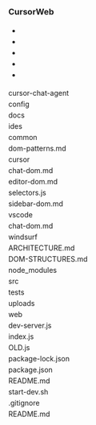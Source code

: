 <div class="split-view-view visible" style="top: 0px; height: 900px;"><div class="pane expanded vertical" data-keybinding-context="14"><div class="pane-header expanded" tabindex="0" role="button" aria-label="Explorer Section: CursorWeb" aria-expanded="true" draggable="true" style="line-height: 22px; color: var(--vscode-sideBarSectionHeader-foreground); background-color: var(--vscode-sideBarSectionHeader-background); border-top: 1px solid var(--vscode-sideBarSectionHeader-border);"><div class="twisties-container-in-view-pane-header twisty-container codicon-view-pane-container-expanded codicon"></div><div class="icon codicon codicon-explorer-view-icon" custom-hover="true" aria-label="CursorWeb" style="color: var(--vscode-sideBarSectionHeader-foreground, var(--vscode-foreground));"></div><h3 class="title" custom-hover="true" aria-label="Explorer Section: CursorWeb">CursorWeb</h3><div class="actions"><div class="monaco-toolbar"><div class="monaco-action-bar"><ul class="actions-container" role="toolbar" aria-label="CursorWeb actions"><li class="action-item menu-entry" role="presentation" custom-hover="true"><a class="action-label codicon codicon-settings-gear" role="button" aria-label="Settings" tabindex="0"></a><div class="badge" aria-hidden="true" style="display: none;"><div class="badge-content"></div></div></li><li class="action-item menu-entry" role="presentation" custom-hover="true"><a class="action-label codicon codicon-new-file" role="button" aria-label="New File..."></a><div class="badge" aria-hidden="true" style="display: none;"><div class="badge-content"></div></div></li><li class="action-item menu-entry" role="presentation" custom-hover="true"><a class="action-label codicon codicon-new-folder" role="button" aria-label="New Folder..."></a><div class="badge" aria-hidden="true" style="display: none;"><div class="badge-content"></div></div></li><li class="action-item menu-entry" role="presentation" custom-hover="true"><a class="action-label codicon codicon-refresh" role="button" aria-label="Refresh Explorer"></a><div class="badge" aria-hidden="true" style="display: none;"><div class="badge-content"></div></div></li><li class="action-item menu-entry" role="presentation" custom-hover="true"><a class="action-label codicon codicon-collapse-all" role="button" aria-label="Collapse Folders in Explorer"></a><div class="badge" aria-hidden="true" style="display: none;"><div class="badge-content"></div></div></li></ul></div></div></div></div><div class="pane-body"><div class="explorer-folders-view file-icon-themable-tree show-file-icons align-icons-and-twisties" style="--vscode-explorer-align-offset-margin-left: 14px;"><div class="monaco-list list_id_2 mouse-support last-focused element-focused selection-single" tabindex="0" role="tree" aria-label="Files Explorer" aria-multiselectable="true" data-keybinding-context="15" aria-activedescendant="list_id_2_10"><div class="monaco-scrollable-element " role="presentation" style="position: relative; overflow: hidden;"><div class="monaco-list-rows" style="transform: translate3d(0px, 0px, 0px); overflow: hidden; contain: strict; left: 0px; top: 0px; height: 660px;"><div class="monaco-list-row" role="treeitem" data-index="0" data-last-element="false" data-parity="even" aria-setsize="3" aria-posinset="1" id="list_id_2_0" aria-selected="false" aria-label="cursor-chat-agent" aria-level="1" draggable="true" style="top: 0px; height: 22px; line-height: 22px;" aria-expanded="true"><div class="monaco-tl-row"><div class="monaco-tl-indent" style="width: 0px;"></div><div class="monaco-tl-twistie codicon codicon-tree-item-expanded collapsible" style="padding-left: 8px;"></div><div class="monaco-tl-contents"><div class="monaco-icon-label folder-icon cursorweb-name-dir-icon cursor-chat-agent-name-folder-icon explorer-item monaco-decoration-itemColor--j8lgy5 monaco-decoration-bubbleBadge--j8lgy5 monaco-decoration-iconBadge--j8lgy5" aria-label="~/Documents/Git/CursorWeb/cursor-chat-agent • Contains emphasized items" custom-hover="true" style="display: flex;"><div class="monaco-icon-label-container"><span class="monaco-icon-name-container"><a class="label-name"><span class="monaco-highlighted-label">cursor-chat-agent</span></a></span></div></div></div></div></div><div class="monaco-list-row" role="treeitem" data-index="1" data-last-element="false" data-parity="odd" aria-setsize="14" aria-posinset="1" id="list_id_2_1" aria-selected="false" aria-label="config" aria-level="2" draggable="true" style="top: 22px; height: 22px; line-height: 22px;" aria-expanded="false"><div class="monaco-tl-row"><div class="monaco-tl-indent" style="width: 8px;"><div class="indent-guide" style="width: 8px"></div></div><div class="monaco-tl-twistie collapsible codicon codicon-tree-item-expanded collapsed" style="padding-left: 16px;"></div><div class="monaco-tl-contents"><div class="monaco-icon-label folder-icon cursor-chat-agent-name-dir-icon config-name-folder-icon explorer-item" aria-label="~/Documents/Git/CursorWeb/cursor-chat-agent/config" custom-hover="true" style="display: flex;"><div class="monaco-icon-label-container"><span class="monaco-icon-name-container"><a class="label-name"><span class="monaco-highlighted-label">config</span></a></span></div></div></div></div></div><div class="monaco-list-row" role="treeitem" data-index="2" data-last-element="false" data-parity="even" aria-setsize="14" aria-posinset="2" id="list_id_2_2" aria-selected="false" aria-label="docs" aria-level="2" draggable="true" style="top: 44px; height: 22px; line-height: 22px;" aria-expanded="true"><div class="monaco-tl-row"><div class="monaco-tl-indent" style="width: 8px;"><div class="indent-guide" style="width: 8px"></div></div><div class="monaco-tl-twistie collapsible codicon codicon-tree-item-expanded" style="padding-left: 16px;"></div><div class="monaco-tl-contents"><div class="monaco-icon-label folder-icon cursor-chat-agent-name-dir-icon docs-name-folder-icon explorer-item monaco-decoration-itemColor--j8lgy5 monaco-decoration-bubbleBadge--j8lgy5 monaco-decoration-iconBadge--j8lgy5" aria-label="~/Documents/Git/CursorWeb/cursor-chat-agent/docs • Contains emphasized items" custom-hover="true" style="display: flex;"><div class="monaco-icon-label-container"><span class="monaco-icon-name-container"><a class="label-name"><span class="monaco-highlighted-label">docs</span></a></span></div></div></div></div></div><div class="monaco-list-row" role="treeitem" data-index="3" data-last-element="false" data-parity="odd" aria-setsize="3" aria-posinset="1" id="list_id_2_3" aria-selected="false" aria-label="ides" aria-level="3" aria-expanded="true" draggable="true" style="top: 66px; height: 22px; line-height: 22px;"><div class="monaco-tl-row"><div class="monaco-tl-indent" style="width: 16px;"><div class="indent-guide" style="width: 8px"></div><div class="indent-guide" style="width: 8px"></div></div><div class="monaco-tl-twistie collapsible codicon codicon-tree-item-expanded" style="padding-left: 24px;"></div><div class="monaco-tl-contents"><div class="monaco-icon-label folder-icon docs-name-dir-icon ides-name-folder-icon explorer-item monaco-decoration-itemColor-ss7ear monaco-decoration-bubbleBadge-ss7ear monaco-decoration-iconBadge-ss7ear" aria-label="~/Documents/Git/CursorWeb/cursor-chat-agent/docs/ides • Contains emphasized items" custom-hover="true" style="display: flex;"><div class="monaco-icon-label-container"><span class="monaco-icon-name-container"><a class="label-name"><span class="monaco-highlighted-label">ides</span></a></span></div></div></div></div></div><div class="monaco-list-row" role="treeitem" data-index="4" data-last-element="false" data-parity="even" aria-setsize="4" aria-posinset="1" id="list_id_2_4" aria-selected="false" aria-label="common" aria-level="4" draggable="true" style="top: 88px; height: 22px; line-height: 22px;" aria-expanded="true"><div class="monaco-tl-row"><div class="monaco-tl-indent" style="width: 24px;"><div class="indent-guide" style="width: 8px"></div><div class="indent-guide" style="width: 8px"></div><div class="indent-guide" style="width: 8px"></div></div><div class="monaco-tl-twistie collapsible codicon codicon-tree-item-expanded" style="padding-left: 32px;"></div><div class="monaco-tl-contents"><div class="monaco-icon-label folder-icon ides-name-dir-icon common-name-folder-icon explorer-item monaco-decoration-itemColor--ec98p9 monaco-decoration-bubbleBadge--ec98p9 monaco-decoration-iconBadge--ec98p9" aria-label="~/Documents/Git/CursorWeb/cursor-chat-agent/docs/ides/common • Contains emphasized items" custom-hover="true" style="display: flex;"><div class="monaco-icon-label-container"><span class="monaco-icon-name-container"><a class="label-name"><span class="monaco-highlighted-label">common</span></a></span></div></div></div></div></div><div class="monaco-list-row" role="treeitem" data-index="5" data-last-element="false" data-parity="odd" aria-setsize="1" aria-posinset="1" id="list_id_2_5" aria-selected="false" aria-label="dom-patterns.md" aria-level="5" draggable="true" style="top: 110px; height: 22px; line-height: 22px;"><div class="monaco-tl-row"><div class="monaco-tl-indent" style="width: 32px;"><div class="indent-guide" style="width: 8px"></div><div class="indent-guide" style="width: 8px"></div><div class="indent-guide" style="width: 8px"></div><div class="indent-guide" style="width: 8px"></div></div><div class="monaco-tl-twistie" style="padding-left: 40px;"></div><div class="monaco-tl-contents"><div class="monaco-icon-label file-icon common-name-dir-icon dom-patterns.md-name-file-icon name-file-icon md-ext-file-icon ext-file-icon markdown-lang-file-icon explorer-item monaco-decoration-itemColor--ec98p9 monaco-decoration-itemBadge--ec98p9 monaco-decoration-iconBadge--ec98p9" aria-label="~/Documents/Git/CursorWeb/cursor-chat-agent/docs/ides/common/dom-patterns.md • Untracked" custom-hover="true" style="display: flex;"><div class="monaco-icon-label-container"><span class="monaco-icon-name-container"><a class="label-name"><span class="monaco-highlighted-label">dom-patterns.md</span></a></span></div></div></div></div></div><div class="monaco-list-row" role="treeitem" data-index="6" data-last-element="false" data-parity="even" aria-setsize="4" aria-posinset="2" id="list_id_2_6" aria-selected="false" aria-label="cursor" aria-level="4" draggable="true" style="top: 132px; height: 22px; line-height: 22px;" aria-expanded="true"><div class="monaco-tl-row"><div class="monaco-tl-indent" style="width: 24px;"><div class="indent-guide" style="width: 8px"></div><div class="indent-guide" style="width: 8px"></div><div class="indent-guide" style="width: 8px"></div></div><div class="monaco-tl-twistie collapsible codicon codicon-tree-item-expanded" style="padding-left: 32px;"></div><div class="monaco-tl-contents"><div class="monaco-icon-label folder-icon ides-name-dir-icon cursor-name-folder-icon explorer-item monaco-decoration-itemColor--sjhx9 monaco-decoration-bubbleBadge--sjhx9 monaco-decoration-iconBadge--sjhx9" aria-label="~/Documents/Git/CursorWeb/cursor-chat-agent/docs/ides/cursor • Contains emphasized items" custom-hover="true" style="display: flex;"><div class="monaco-icon-label-container"><span class="monaco-icon-name-container"><a class="label-name"><span class="monaco-highlighted-label">cursor</span></a></span></div></div></div></div></div><div class="monaco-list-row" role="treeitem" data-index="7" data-last-element="false" data-parity="odd" aria-setsize="4" aria-posinset="1" id="list_id_2_7" aria-selected="false" aria-level="5" draggable="true" style="top: 154px; height: 22px; line-height: 22px;" aria-label="chat-dom.md"><div class="monaco-tl-row"><div class="monaco-tl-indent" style="width: 32px;"><div class="indent-guide" style="width: 8px"></div><div class="indent-guide" style="width: 8px"></div><div class="indent-guide" style="width: 8px"></div><div class="indent-guide active" style="width: 8px"></div></div><div class="monaco-tl-twistie" style="padding-left: 40px;"></div><div class="monaco-tl-contents"><div class="monaco-icon-label file-icon cursor-name-dir-icon chat-dom.md-name-file-icon name-file-icon md-ext-file-icon ext-file-icon markdown-lang-file-icon explorer-item monaco-decoration-itemColor--ec98p9 monaco-decoration-itemBadge--ec98p9 monaco-decoration-iconBadge--ec98p9" aria-label="~/Documents/Git/CursorWeb/cursor-chat-agent/docs/ides/cursor/chat-dom.md • Untracked" custom-hover="true" style="display: flex;"><div class="monaco-icon-label-container"><span class="monaco-icon-name-container"><a class="label-name"><span class="monaco-highlighted-label">chat-dom.md</span></a></span></div></div></div></div></div><div class="monaco-list-row" role="treeitem" data-index="8" data-last-element="false" data-parity="even" aria-setsize="4" aria-posinset="2" id="list_id_2_8" aria-selected="false" aria-level="5" draggable="true" style="top: 176px; height: 22px; line-height: 22px;" aria-label="editor-dom.md"><div class="monaco-tl-row"><div class="monaco-tl-indent" style="width: 32px;"><div class="indent-guide" style="width: 8px"></div><div class="indent-guide" style="width: 8px"></div><div class="indent-guide" style="width: 8px"></div><div class="indent-guide active" style="width: 8px"></div></div><div class="monaco-tl-twistie" style="padding-left: 40px;"></div><div class="monaco-tl-contents"><div class="monaco-icon-label file-icon cursor-name-dir-icon editor-dom.md-name-file-icon name-file-icon md-ext-file-icon ext-file-icon markdown-lang-file-icon explorer-item" aria-label="~/Documents/Git/CursorWeb/cursor-chat-agent/docs/ides/cursor/editor-dom.md" custom-hover="true" style="display: flex;"><div class="monaco-icon-label-container"><span class="monaco-icon-name-container"><a class="label-name"><span class="monaco-highlighted-label">editor-dom.md</span></a></span></div></div></div></div></div><div class="monaco-list-row" role="treeitem" data-index="9" data-last-element="false" data-parity="odd" aria-setsize="4" aria-posinset="3" id="list_id_2_9" aria-selected="false" aria-label="selectors.js" aria-level="5" draggable="true" style="top: 198px; height: 22px; line-height: 22px;"><div class="monaco-tl-row"><div class="monaco-tl-indent" style="width: 32px;"><div class="indent-guide" style="width: 8px"></div><div class="indent-guide" style="width: 8px"></div><div class="indent-guide" style="width: 8px"></div><div class="indent-guide active" style="width: 8px"></div></div><div class="monaco-tl-twistie" style="padding-left: 40px;"></div><div class="monaco-tl-contents"><div class="monaco-icon-label file-icon cursor-name-dir-icon selectors.js-name-file-icon name-file-icon js-ext-file-icon ext-file-icon javascript-lang-file-icon explorer-item monaco-decoration-itemColor--ec98p9 monaco-decoration-itemBadge--ec98p9 monaco-decoration-iconBadge--ec98p9" aria-label="~/Documents/Git/CursorWeb/cursor-chat-agent/docs/ides/cursor/selectors.js • Untracked" custom-hover="true" style="display: flex;"><div class="monaco-icon-label-container"><span class="monaco-icon-name-container"><a class="label-name"><span class="monaco-highlighted-label">selectors.js</span></a></span></div></div></div></div></div><div class="monaco-list-row focused selected" role="treeitem" data-index="10" data-last-element="false" data-parity="even" aria-setsize="4" aria-posinset="4" id="list_id_2_10" aria-selected="true" aria-label="sidebar-dom.md" aria-level="5" draggable="true" style="top: 220px; height: 22px; line-height: 22px;"><div class="monaco-tl-row"><div class="monaco-tl-indent" style="width: 32px;"><div class="indent-guide" style="width: 8px"></div><div class="indent-guide" style="width: 8px"></div><div class="indent-guide" style="width: 8px"></div><div class="indent-guide active" style="width: 8px"></div></div><div class="monaco-tl-twistie" style="padding-left: 40px;"></div><div class="monaco-tl-contents"><div class="monaco-icon-label file-icon cursor-name-dir-icon sidebar-dom.md-name-file-icon name-file-icon md-ext-file-icon ext-file-icon markdown-lang-file-icon explorer-item" aria-label="~/Documents/Git/CursorWeb/cursor-chat-agent/docs/ides/cursor/sidebar-dom.md" custom-hover="true" style="display: flex;"><div class="monaco-icon-label-container"><span class="monaco-icon-name-container"><a class="label-name"><span class="monaco-highlighted-label">sidebar-dom.md</span></a></span></div></div></div></div></div><div class="monaco-list-row" role="treeitem" data-index="11" data-last-element="false" data-parity="odd" aria-setsize="4" aria-posinset="3" id="list_id_2_11" aria-selected="false" aria-label="vscode" aria-level="4" draggable="true" style="top: 242px; height: 22px; line-height: 22px;" aria-expanded="true"><div class="monaco-tl-row"><div class="monaco-tl-indent" style="width: 24px;"><div class="indent-guide" style="width: 8px"></div><div class="indent-guide" style="width: 8px"></div><div class="indent-guide" style="width: 8px"></div></div><div class="monaco-tl-twistie collapsible codicon codicon-tree-item-expanded" style="padding-left: 32px;"></div><div class="monaco-tl-contents"><div class="monaco-icon-label folder-icon ides-name-dir-icon vscode-name-folder-icon explorer-item monaco-decoration-itemColor--ec98p9 monaco-decoration-bubbleBadge--ec98p9 monaco-decoration-iconBadge--ec98p9" aria-label="~/Documents/Git/CursorWeb/cursor-chat-agent/docs/ides/vscode • Contains emphasized items" custom-hover="true" style="display: flex;"><div class="monaco-icon-label-container"><span class="monaco-icon-name-container"><a class="label-name"><span class="monaco-highlighted-label">vscode</span></a></span></div></div></div></div></div><div class="monaco-list-row" role="treeitem" data-index="12" data-last-element="false" data-parity="even" aria-setsize="1" aria-posinset="1" id="list_id_2_12" aria-selected="false" aria-label="chat-dom.md" aria-level="5" draggable="true" style="top: 264px; height: 22px; line-height: 22px;"><div class="monaco-tl-row"><div class="monaco-tl-indent" style="width: 32px;"><div class="indent-guide" style="width: 8px"></div><div class="indent-guide" style="width: 8px"></div><div class="indent-guide" style="width: 8px"></div><div class="indent-guide" style="width: 8px"></div></div><div class="monaco-tl-twistie" style="padding-left: 40px;"></div><div class="monaco-tl-contents"><div class="monaco-icon-label file-icon vscode-name-dir-icon chat-dom.md-name-file-icon name-file-icon md-ext-file-icon ext-file-icon markdown-lang-file-icon explorer-item monaco-decoration-itemColor--ec98p9 monaco-decoration-itemBadge--ec98p9 monaco-decoration-iconBadge--ec98p9" aria-label="~/Documents/Git/CursorWeb/cursor-chat-agent/docs/ides/vscode/chat-dom.md • Untracked" custom-hover="true" style="display: flex;"><div class="monaco-icon-label-container"><span class="monaco-icon-name-container"><a class="label-name"><span class="monaco-highlighted-label">chat-dom.md</span></a></span></div></div></div></div></div><div class="monaco-list-row" role="treeitem" data-index="13" data-last-element="false" data-parity="odd" aria-setsize="4" aria-posinset="4" id="list_id_2_13" aria-selected="false" aria-label="windsurf" aria-level="4" draggable="true" style="top: 286px; height: 22px; line-height: 22px;" aria-expanded="false"><div class="monaco-tl-row"><div class="monaco-tl-indent" style="width: 24px;"><div class="indent-guide" style="width: 8px"></div><div class="indent-guide" style="width: 8px"></div><div class="indent-guide" style="width: 8px"></div></div><div class="monaco-tl-twistie collapsible collapsed codicon codicon-tree-item-expanded" style="padding-left: 32px;"></div><div class="monaco-tl-contents"><div class="monaco-icon-label folder-icon ides-name-dir-icon windsurf-name-folder-icon explorer-item" aria-label="~/Documents/Git/CursorWeb/cursor-chat-agent/docs/ides/windsurf" custom-hover="true" style="display: flex;"><div class="monaco-icon-label-container"><span class="monaco-icon-name-container"><a class="label-name"><span class="monaco-highlighted-label">windsurf</span></a></span></div></div></div></div></div><div class="monaco-list-row" role="treeitem" data-index="14" data-last-element="false" data-parity="even" aria-setsize="3" aria-posinset="2" id="list_id_2_14" aria-selected="false" aria-level="3" draggable="true" style="top: 308px; height: 22px; line-height: 22px;" aria-label="ARCHITECTURE.md"><div class="monaco-tl-row"><div class="monaco-tl-indent" style="width: 16px;"><div class="indent-guide" style="width: 8px"></div><div class="indent-guide" style="width: 8px"></div></div><div class="monaco-tl-twistie" style="padding-left: 24px;"></div><div class="monaco-tl-contents"><div class="monaco-icon-label file-icon docs-name-dir-icon architecture.md-name-file-icon name-file-icon md-ext-file-icon ext-file-icon markdown-lang-file-icon explorer-item" aria-label="~/Documents/Git/CursorWeb/cursor-chat-agent/docs/ARCHITECTURE.md" custom-hover="true" style="display: flex;"><div class="monaco-icon-label-container"><span class="monaco-icon-name-container"><a class="label-name"><span class="monaco-highlighted-label">ARCHITECTURE.md</span></a></span></div></div></div></div></div><div class="monaco-list-row" role="treeitem" data-index="15" data-last-element="false" data-parity="odd" aria-setsize="3" aria-posinset="3" id="list_id_2_15" aria-selected="false" aria-label="DOM-STRUCTURES.md" aria-level="3" draggable="true" style="top: 330px; height: 22px; line-height: 22px;"><div class="monaco-tl-row"><div class="monaco-tl-indent" style="width: 16px;"><div class="indent-guide" style="width: 8px"></div><div class="indent-guide" style="width: 8px"></div></div><div class="monaco-tl-twistie" style="padding-left: 24px;"></div><div class="monaco-tl-contents"><div class="monaco-icon-label file-icon docs-name-dir-icon dom-structures.md-name-file-icon name-file-icon md-ext-file-icon ext-file-icon markdown-lang-file-icon explorer-item monaco-decoration-itemColor--ec98p9 monaco-decoration-itemBadge--ec98p9 monaco-decoration-iconBadge--ec98p9" aria-label="~/Documents/Git/CursorWeb/cursor-chat-agent/docs/DOM-STRUCTURES.md • Untracked" custom-hover="true" style="display: flex;"><div class="monaco-icon-label-container"><span class="monaco-icon-name-container"><a class="label-name"><span class="monaco-highlighted-label">DOM-STRUCTURES.md</span></a></span></div></div></div></div></div><div class="monaco-list-row" role="treeitem" data-index="16" data-last-element="false" data-parity="even" aria-setsize="14" aria-posinset="3" id="list_id_2_16" aria-selected="false" aria-label="node_modules" aria-level="2" aria-expanded="false" draggable="true" style="top: 352px; height: 22px; line-height: 22px;"><div class="monaco-tl-row"><div class="monaco-tl-indent" style="width: 8px;"><div class="indent-guide" style="width: 8px"></div></div><div class="monaco-tl-twistie collapsible collapsed codicon codicon-tree-item-expanded" style="padding-left: 16px;"></div><div class="monaco-tl-contents"><div class="monaco-icon-label folder-icon cursor-chat-agent-name-dir-icon node_modules-name-folder-icon explorer-item monaco-decoration-itemColor--9ieymw monaco-decoration-itemBadge--9ieymw monaco-decoration-iconBadge--9ieymw" aria-label="~/Documents/Git/CursorWeb/cursor-chat-agent/node_modules" custom-hover="true" style="display: flex;"><div class="monaco-icon-label-container"><span class="monaco-icon-name-container"><a class="label-name"><span class="monaco-highlighted-label">node_modules</span></a></span></div></div></div></div></div><div class="monaco-list-row" role="treeitem" data-index="17" data-last-element="false" data-parity="odd" aria-setsize="14" aria-posinset="4" id="list_id_2_17" aria-selected="false" aria-label="src" aria-level="2" aria-expanded="false" draggable="true" style="top: 374px; height: 22px; line-height: 22px;"><div class="monaco-tl-row"><div class="monaco-tl-indent" style="width: 8px;"><div class="indent-guide" style="width: 8px"></div></div><div class="monaco-tl-twistie collapsible collapsed codicon codicon-tree-item-expanded" style="padding-left: 16px;"></div><div class="monaco-tl-contents"><div class="monaco-icon-label folder-icon cursor-chat-agent-name-dir-icon src-name-folder-icon explorer-item" aria-label="~/Documents/Git/CursorWeb/cursor-chat-agent/src" custom-hover="true" style="display: flex;"><div class="monaco-icon-label-container"><span class="monaco-icon-name-container"><a class="label-name"><span class="monaco-highlighted-label">src</span></a></span></div></div></div></div></div><div class="monaco-list-row" role="treeitem" data-index="18" data-last-element="false" data-parity="even" aria-setsize="14" aria-posinset="5" id="list_id_2_18" aria-selected="false" aria-label="tests" aria-level="2" aria-expanded="false" draggable="true" style="top: 396px; height: 22px; line-height: 22px;"><div class="monaco-tl-row"><div class="monaco-tl-indent" style="width: 8px;"><div class="indent-guide" style="width: 8px"></div></div><div class="monaco-tl-twistie collapsible collapsed codicon codicon-tree-item-expanded" style="padding-left: 16px;"></div><div class="monaco-tl-contents"><div class="monaco-icon-label folder-icon cursor-chat-agent-name-dir-icon tests-name-folder-icon explorer-item" aria-label="~/Documents/Git/CursorWeb/cursor-chat-agent/tests" custom-hover="true" style="display: flex;"><div class="monaco-icon-label-container"><span class="monaco-icon-name-container"><a class="label-name"><span class="monaco-highlighted-label">tests</span></a></span></div></div></div></div></div><div class="monaco-list-row" role="treeitem" data-index="19" data-last-element="false" data-parity="odd" aria-setsize="14" aria-posinset="6" id="list_id_2_19" aria-selected="false" aria-label="uploads" aria-level="2" draggable="true" style="top: 418px; height: 22px; line-height: 22px;" aria-expanded="false"><div class="monaco-tl-row"><div class="monaco-tl-indent" style="width: 8px;"><div class="indent-guide" style="width: 8px"></div></div><div class="monaco-tl-twistie collapsible collapsed codicon codicon-tree-item-expanded" style="padding-left: 16px;"></div><div class="monaco-tl-contents"><div class="monaco-icon-label folder-icon cursor-chat-agent-name-dir-icon uploads-name-folder-icon explorer-item" aria-label="~/Documents/Git/CursorWeb/cursor-chat-agent/uploads" custom-hover="true" style="display: flex;"><div class="monaco-icon-label-container"><span class="monaco-icon-name-container"><a class="label-name"><span class="monaco-highlighted-label">uploads</span></a></span></div></div></div></div></div><div class="monaco-list-row" role="treeitem" data-index="20" data-last-element="false" data-parity="even" aria-setsize="14" aria-posinset="7" id="list_id_2_20" aria-selected="false" aria-label="web" aria-level="2" draggable="true" style="top: 440px; height: 22px; line-height: 22px;" aria-expanded="false"><div class="monaco-tl-row"><div class="monaco-tl-indent" style="width: 8px;"><div class="indent-guide" style="width: 8px"></div></div><div class="monaco-tl-twistie collapsible collapsed codicon codicon-tree-item-expanded" style="padding-left: 16px;"></div><div class="monaco-tl-contents"><div class="monaco-icon-label folder-icon cursor-chat-agent-name-dir-icon web-name-folder-icon explorer-item" aria-label="~/Documents/Git/CursorWeb/cursor-chat-agent/web" custom-hover="true" style="display: flex;"><div class="monaco-icon-label-container"><span class="monaco-icon-name-container"><a class="label-name"><span class="monaco-highlighted-label">web</span></a></span></div></div></div></div></div><div class="monaco-list-row" role="treeitem" data-index="21" data-last-element="false" data-parity="odd" aria-setsize="14" aria-posinset="8" id="list_id_2_21" aria-selected="false" aria-label="dev-server.js" aria-level="2" draggable="true" style="top: 462px; height: 22px; line-height: 22px;"><div class="monaco-tl-row"><div class="monaco-tl-indent" style="width: 8px;"><div class="indent-guide" style="width: 8px"></div></div><div class="monaco-tl-twistie" style="padding-left: 16px;"></div><div class="monaco-tl-contents"><div class="monaco-icon-label file-icon cursor-chat-agent-name-dir-icon dev-server.js-name-file-icon name-file-icon js-ext-file-icon ext-file-icon javascript-lang-file-icon explorer-item" aria-label="~/Documents/Git/CursorWeb/cursor-chat-agent/dev-server.js" custom-hover="true" style="display: flex;"><div class="monaco-icon-label-container"><span class="monaco-icon-name-container"><a class="label-name"><span class="monaco-highlighted-label">dev-server.js</span></a></span></div></div></div></div></div><div class="monaco-list-row" role="treeitem" data-index="22" data-last-element="false" data-parity="even" aria-setsize="14" aria-posinset="9" id="list_id_2_22" aria-selected="false" aria-label="index.js" aria-level="2" draggable="true" style="top: 484px; height: 22px; line-height: 22px;"><div class="monaco-tl-row"><div class="monaco-tl-indent" style="width: 8px;"><div class="indent-guide" style="width: 8px"></div></div><div class="monaco-tl-twistie" style="padding-left: 16px;"></div><div class="monaco-tl-contents"><div class="monaco-icon-label file-icon cursor-chat-agent-name-dir-icon index.js-name-file-icon name-file-icon js-ext-file-icon ext-file-icon javascript-lang-file-icon explorer-item" aria-label="~/Documents/Git/CursorWeb/cursor-chat-agent/index.js" custom-hover="true" style="display: flex;"><div class="monaco-icon-label-container"><span class="monaco-icon-name-container"><a class="label-name"><span class="monaco-highlighted-label">index.js</span></a></span></div></div></div></div></div><div class="monaco-list-row" role="treeitem" data-index="23" data-last-element="false" data-parity="odd" aria-setsize="14" aria-posinset="10" id="list_id_2_23" aria-selected="false" aria-label="OLD.js" aria-level="2" draggable="true" style="top: 506px; height: 22px; line-height: 22px;"><div class="monaco-tl-row"><div class="monaco-tl-indent" style="width: 8px;"><div class="indent-guide" style="width: 8px"></div></div><div class="monaco-tl-twistie" style="padding-left: 16px;"></div><div class="monaco-tl-contents"><div class="monaco-icon-label file-icon cursor-chat-agent-name-dir-icon old.js-name-file-icon name-file-icon js-ext-file-icon ext-file-icon javascript-lang-file-icon explorer-item" aria-label="~/Documents/Git/CursorWeb/cursor-chat-agent/OLD.js" custom-hover="true" style="display: flex;"><div class="monaco-icon-label-container"><span class="monaco-icon-name-container"><a class="label-name"><span class="monaco-highlighted-label">OLD.js</span></a></span></div></div></div></div></div><div class="monaco-list-row" role="treeitem" data-index="24" data-last-element="false" data-parity="even" aria-setsize="14" aria-posinset="11" id="list_id_2_24" aria-selected="false" aria-label="package-lock.json" aria-level="2" draggable="true" style="top: 528px; height: 22px; line-height: 22px;"><div class="monaco-tl-row"><div class="monaco-tl-indent" style="width: 8px;"><div class="indent-guide" style="width: 8px"></div></div><div class="monaco-tl-twistie" style="padding-left: 16px;"></div><div class="monaco-tl-contents"><div class="monaco-icon-label file-icon cursor-chat-agent-name-dir-icon package-lock.json-name-file-icon name-file-icon json-ext-file-icon ext-file-icon json-lang-file-icon explorer-item" aria-label="~/Documents/Git/CursorWeb/cursor-chat-agent/package-lock.json" custom-hover="true" style="display: flex;"><div class="monaco-icon-label-container"><span class="monaco-icon-name-container"><a class="label-name"><span class="monaco-highlighted-label">package-lock.json</span></a></span></div></div></div></div></div><div class="monaco-list-row" role="treeitem" data-index="25" data-last-element="false" data-parity="odd" aria-setsize="14" aria-posinset="12" id="list_id_2_25" aria-selected="false" aria-label="package.json" aria-level="2" draggable="true" style="top: 550px; height: 22px; line-height: 22px;"><div class="monaco-tl-row"><div class="monaco-tl-indent" style="width: 8px;"><div class="indent-guide" style="width: 8px"></div></div><div class="monaco-tl-twistie" style="padding-left: 16px;"></div><div class="monaco-tl-contents"><div class="monaco-icon-label file-icon cursor-chat-agent-name-dir-icon package.json-name-file-icon name-file-icon json-ext-file-icon ext-file-icon json-lang-file-icon explorer-item" aria-label="~/Documents/Git/CursorWeb/cursor-chat-agent/package.json" custom-hover="true" style="display: flex;"><div class="monaco-icon-label-container"><span class="monaco-icon-name-container"><a class="label-name"><span class="monaco-highlighted-label">package.json</span></a></span></div></div></div></div></div><div class="monaco-list-row" role="treeitem" data-index="26" data-last-element="false" data-parity="even" aria-setsize="14" aria-posinset="13" id="list_id_2_26" aria-selected="false" aria-label="README.md" aria-level="2" draggable="true" style="top: 572px; height: 22px; line-height: 22px;"><div class="monaco-tl-row"><div class="monaco-tl-indent" style="width: 8px;"><div class="indent-guide" style="width: 8px"></div></div><div class="monaco-tl-twistie" style="padding-left: 16px;"></div><div class="monaco-tl-contents"><div class="monaco-icon-label file-icon cursor-chat-agent-name-dir-icon readme.md-name-file-icon name-file-icon md-ext-file-icon ext-file-icon markdown-lang-file-icon explorer-item" aria-label="~/Documents/Git/CursorWeb/cursor-chat-agent/README.md" custom-hover="true" style="display: flex;"><div class="monaco-icon-label-container"><span class="monaco-icon-name-container"><a class="label-name"><span class="monaco-highlighted-label">README.md</span></a></span></div></div></div></div></div><div class="monaco-list-row" role="treeitem" data-index="27" data-last-element="false" data-parity="odd" aria-setsize="14" aria-posinset="14" id="list_id_2_27" aria-selected="false" aria-label="start-dev.sh" aria-level="2" draggable="true" style="top: 594px; height: 22px; line-height: 22px;"><div class="monaco-tl-row"><div class="monaco-tl-indent" style="width: 8px;"><div class="indent-guide" style="width: 8px"></div></div><div class="monaco-tl-twistie" style="padding-left: 16px;"></div><div class="monaco-tl-contents"><div class="monaco-icon-label file-icon cursor-chat-agent-name-dir-icon start-dev.sh-name-file-icon name-file-icon sh-ext-file-icon ext-file-icon shellscript-lang-file-icon explorer-item" aria-label="~/Documents/Git/CursorWeb/cursor-chat-agent/start-dev.sh" custom-hover="true" style="display: flex;"><div class="monaco-icon-label-container"><span class="monaco-icon-name-container"><a class="label-name"><span class="monaco-highlighted-label">start-dev.sh</span></a></span></div></div></div></div></div><div class="monaco-list-row" role="treeitem" data-index="28" data-last-element="false" data-parity="even" aria-setsize="3" aria-posinset="2" id="list_id_2_28" aria-selected="false" aria-label=".gitignore" aria-level="1" draggable="true" style="top: 616px; height: 22px; line-height: 22px;"><div class="monaco-tl-row"><div class="monaco-tl-indent" style="width: 0px;"></div><div class="monaco-tl-twistie" style="padding-left: 8px;"></div><div class="monaco-tl-contents"><div class="monaco-icon-label file-icon cursorweb-name-dir-icon .gitignore-name-file-icon name-file-icon gitignore-ext-file-icon ext-file-icon ignore-lang-file-icon explorer-item" aria-label="~/Documents/Git/CursorWeb/.gitignore" custom-hover="true" style="display: flex;"><div class="monaco-icon-label-container"><span class="monaco-icon-name-container"><a class="label-name"><span class="monaco-highlighted-label">.gitignore</span></a></span></div></div></div></div></div><div class="monaco-list-row" role="treeitem" data-index="29" data-last-element="true" data-parity="odd" aria-setsize="3" aria-posinset="3" id="list_id_2_29" aria-selected="false" aria-label="README.md" aria-level="1" draggable="true" style="top: 638px; height: 22px; line-height: 22px;"><div class="monaco-tl-row"><div class="monaco-tl-indent" style="width: 0px;"></div><div class="monaco-tl-twistie" style="padding-left: 8px;"></div><div class="monaco-tl-contents"><div class="monaco-icon-label file-icon cursorweb-name-dir-icon readme.md-name-file-icon name-file-icon md-ext-file-icon ext-file-icon markdown-lang-file-icon explorer-item" aria-label="~/Documents/Git/CursorWeb/README.md" custom-hover="true" style="display: flex;"><div class="monaco-icon-label-container"><span class="monaco-icon-name-container"><a class="label-name"><span class="monaco-highlighted-label">README.md</span></a></span></div></div></div></div></div></div><div role="presentation" aria-hidden="true" class="invisible scrollbar horizontal" style="position: absolute; width: 0px; height: 10px; left: 0px; bottom: 0px;"><div class="slider" style="position: absolute; top: 0px; left: 0px; height: 10px; transform: translate3d(0px, 0px, 0px); contain: strict; width: 0px;"></div></div><div role="presentation" aria-hidden="true" class="invisible scrollbar vertical" style="position: absolute; width: 10px; height: 878px; right: 0px; top: 0px;"><div class="slider" style="position: absolute; top: 0px; left: 0px; width: 10px; transform: translate3d(0px, 0px, 0px); contain: strict; height: 878px;"></div></div><div class="shadow"></div><div class="shadow"></div><div class="shadow"></div><div class="monaco-tree-sticky-container empty" tabindex="-1" style="height: 44px;"><div class="monaco-tree-sticky-container-shadow"></div></div></div><style type="text/css" media="screen">.monaco-list.list_id_2 .monaco-list-rows { background: var(--vscode-sideBar-background); }
.monaco-list.list_id_2:focus .monaco-list-row.focused { background-color: var(--vscode-list-focusBackground); }
.monaco-list.list_id_2:focus .monaco-list-row.focused:hover { background-color: var(--vscode-list-focusBackground); }
.monaco-list.list_id_2:focus .monaco-list-row.focused { color: var(--vscode-list-focusForeground); }
.monaco-list.list_id_2:focus .monaco-list-row.selected { background-color: var(--vscode-list-activeSelectionBackground); }
.monaco-list.list_id_2:focus .monaco-list-row.selected:hover { background-color: var(--vscode-list-activeSelectionBackground); }
.monaco-list.list_id_2:focus .monaco-list-row.selected { color: var(--vscode-list-activeSelectionForeground); }
.monaco-list.list_id_2:focus .monaco-list-row.selected .codicon { color: var(--vscode-list-activeSelectionIconForeground); }

				.monaco-drag-image,
				.monaco-list.list_id_2:focus .monaco-list-row.selected.focused { background-color: var(--vscode-list-activeSelectionBackground); }
			

				.monaco-drag-image,
				.monaco-list.list_id_2:focus .monaco-list-row.selected.focused { color: var(--vscode-list-activeSelectionForeground); }
			
.monaco-list.list_id_2 .monaco-list-row.focused .codicon { color:  var(--vscode-list-inactiveSelectionIconForeground); }
.monaco-list.list_id_2 .monaco-list-row.focused { background-color:  var(--vscode-list-inactiveFocusBackground); }
.monaco-list.list_id_2 .monaco-list-row.focused:hover { background-color:  var(--vscode-list-inactiveFocusBackground); }
.monaco-list.list_id_2 .monaco-list-row.selected { background-color:  var(--vscode-list-inactiveSelectionBackground); }
.monaco-list.list_id_2 .monaco-list-row.selected:hover { background-color:  var(--vscode-list-inactiveSelectionBackground); }
.monaco-list.list_id_2 .monaco-list-row.selected { color: var(--vscode-list-inactiveSelectionForeground); }
.monaco-list.list_id_2:not(.drop-target):not(.dragging) .monaco-list-row:hover:not(.selected):not(.focused) { background-color: var(--vscode-list-hoverBackground); }
.monaco-list.list_id_2:not(.drop-target):not(.dragging) .monaco-list-row:hover:not(.selected):not(.focused) { color:  var(--vscode-list-hoverForeground); }
.monaco-list.list_id_2:focus .monaco-list-row.focused.selected { outline: 1px solid var(--vscode-list-focusAndSelectionOutline, var(--vscode-contrastActiveBorder, var(--vscode-list-focusOutline))); outline-offset: -1px;}

				.monaco-drag-image,
				.monaco-list.list_id_2:focus .monaco-list-row.focused { outline: 1px solid var(--vscode-list-focusOutline); outline-offset: -1px; }
				.monaco-workbench.context-menu-visible .monaco-list.list_id_2.last-focused .monaco-list-row.focused { outline: 1px solid var(--vscode-list-focusOutline); outline-offset: -1px; }
			
.monaco-list.list_id_2 .monaco-list-row.focused.selected { outline: 1px dotted var(--vscode-contrastActiveBorder, var(--vscode-list-inactiveFocusOutline)); outline-offset: -1px; }
.monaco-list.list_id_2 .monaco-list-row.selected { outline: 1px dotted var(--vscode-contrastActiveBorder); outline-offset: -1px; }
.monaco-list.list_id_2 .monaco-list-row.focused { outline: 1px dotted var(--vscode-list-inactiveFocusOutline); outline-offset: -1px; }
.monaco-list.list_id_2 .monaco-list-row:hover { outline: 1px dashed var(--vscode-contrastActiveBorder); outline-offset: -1px; }

				.monaco-list.list_id_2.drop-target,
				.monaco-list.list_id_2 .monaco-list-rows.drop-target,
				.monaco-list.list_id_2 .monaco-list-row.drop-target { background-color: var(--vscode-list-dropBackground) !important; color: inherit !important; }
			

			.monaco-list.list_id_2 .monaco-list-rows.drop-target-before .monaco-list-row:first-child::before,
			.monaco-list.list_id_2 .monaco-list-row.drop-target-before::before {
				content: ""; position: absolute; top: 0px; left: 0px; width: 100%; height: 1px;
				background-color: var(--vscode-list-dropBetweenBackground);
			}

			.monaco-list.list_id_2 .monaco-list-rows.drop-target-after .monaco-list-row:last-child::after,
			.monaco-list.list_id_2 .monaco-list-row.drop-target-after::after {
				content: ""; position: absolute; bottom: 0px; left: 0px; width: 100%; height: 1px;
				background-color: var(--vscode-list-dropBetweenBackground);
			}

				.monaco-table > .monaco-split-view2,
				.monaco-table > .monaco-split-view2 .monaco-sash.vertical::before,
				.monaco-workbench:not(.reduce-motion) .monaco-table:hover > .monaco-split-view2,
				.monaco-workbench:not(.reduce-motion) .monaco-table:hover > .monaco-split-view2 .monaco-sash.vertical::before {
					border-color: var(--vscode-tree-tableColumnsBorder);
				}

				.monaco-workbench:not(.reduce-motion) .monaco-table > .monaco-split-view2,
				.monaco-workbench:not(.reduce-motion) .monaco-table > .monaco-split-view2 .monaco-sash.vertical::before {
					border-color: transparent;
				}
			

				.monaco-table .monaco-list-row[data-parity=odd]:not(.focused):not(.selected):not(:hover) .monaco-table-tr,
				.monaco-table .monaco-list:not(:focus) .monaco-list-row[data-parity=odd].focused:not(.selected):not(:hover) .monaco-table-tr,
				.monaco-table .monaco-list:not(.focused) .monaco-list-row[data-parity=odd].focused:not(.selected):not(:hover) .monaco-table-tr {
					background-color: var(--vscode-tree-tableOddRowsBackground);
				}
			</style><style type="text/css" media="screen">.monaco-list.list_id_2:hover .monaco-tl-indent > .indent-guide, .monaco-list.list_id_2.always .monaco-tl-indent > .indent-guide  { border-color: var(--vscode-tree-inactiveIndentGuidesStroke); }
.monaco-list.list_id_2 .monaco-tl-indent > .indent-guide.active { border-color: var(--vscode-tree-indentGuidesStroke); }
.monaco-list.list_id_2 .monaco-scrollable-element .monaco-tree-sticky-container { background-color: var(--vscode-sideBarStickyScroll-background); }
.monaco-list.list_id_2 .monaco-scrollable-element .monaco-tree-sticky-container .monaco-tree-sticky-row { background-color: var(--vscode-sideBarStickyScroll-background); }
.monaco-list.list_id_2 .monaco-scrollable-element .monaco-tree-sticky-container { border-bottom: 1px solid var(--vscode-sideBarStickyScroll-border); }
.monaco-list.list_id_2 .monaco-scrollable-element .monaco-tree-sticky-container .monaco-tree-sticky-container-shadow { box-shadow: var(--vscode-sideBarStickyScroll-shadow) 0 6px 6px -6px inset; height: 3px; }
.monaco-list.list_id_2.sticky-scroll-focused .monaco-scrollable-element .monaco-tree-sticky-container:focus .monaco-list-row.focused { color: var(--vscode-list-focusForeground); }
.monaco-list.list_id_2:not(.sticky-scroll-focused) .monaco-scrollable-element .monaco-tree-sticky-container .monaco-list-row.focused { color: inherit; }
.monaco-list.list_id_2.sticky-scroll-focused .monaco-scrollable-element .monaco-tree-sticky-container:focus .monaco-list-row.focused.selected { outline: 1px solid var(--vscode-list-focusAndSelectionOutline, var(--vscode-contrastActiveBorder, var(--vscode-list-focusOutline))); outline-offset: -1px;}
.monaco-list.list_id_2:not(.sticky-scroll-focused) .monaco-scrollable-element .monaco-tree-sticky-container .monaco-list-row.focused.selected { outline: inherit;}
.monaco-list.list_id_2.sticky-scroll-focused .monaco-scrollable-element .monaco-tree-sticky-container:focus .monaco-list-row.focused { outline: 1px solid var(--vscode-list-focusOutline); outline-offset: -1px; }
.monaco-list.list_id_2:not(.sticky-scroll-focused) .monaco-scrollable-element .monaco-tree-sticky-container .monaco-list-row.focused { outline: inherit; }
.monaco-workbench.context-menu-visible .monaco-list.list_id_2.last-focused.sticky-scroll-focused .monaco-scrollable-element .monaco-tree-sticky-container .monaco-list-row.passive-focused { outline: 1px solid var(--vscode-list-focusOutline); outline-offset: -1px; }
.monaco-workbench.context-menu-visible .monaco-list.list_id_2.last-focused.sticky-scroll-focused .monaco-list-rows .monaco-list-row.focused { outline: inherit; }
.monaco-workbench.context-menu-visible .monaco-list.list_id_2.last-focused:not(.sticky-scroll-focused) .monaco-tree-sticky-container .monaco-list-rows .monaco-list-row.focused { outline: inherit; }</style></div></div></div></div></div>